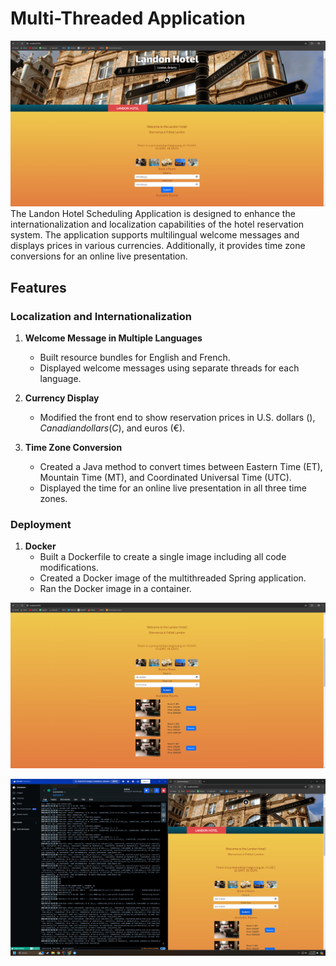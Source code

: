 # Multi-Threaded Application

![](images/home_Page.png)
The Landon Hotel Scheduling Application is designed to enhance the internationalization and localization capabilities of the hotel reservation system. The application supports multilingual welcome messages and displays prices in various currencies. Additionally, it provides time zone conversions for an online live presentation.

## Features
### Localization and Internationalization
1. **Welcome Message in Multiple Languages**
    - Built resource bundles for English and French.
    - Displayed welcome messages using separate threads for each language.

2. **Currency Display**
    - Modified the front end to show reservation prices in U.S. dollars ($), Canadian dollars (C$), and euros (€).

3. **Time Zone Conversion**
    - Created a Java method to convert times between Eastern Time (ET), Mountain Time (MT), and Coordinated Universal Time (UTC).
    - Displayed the time for an online live presentation in all three time zones.

### Deployment
1. **Docker**
    - Built a Dockerfile to create a single image including all code modifications.
    - Created a Docker image of the multithreaded Spring application.
    - Ran the Docker image in a container.

![](images/search_Hotels.png)

![](images/docker.png)
